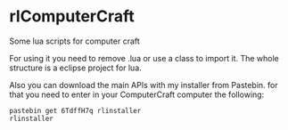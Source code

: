 # rlComputerCraft
Some lua scripts for computer craft

For using it you need to remove .lua or use a class to import it.
The whole structure is a eclipse project for lua.

Also you can download the main APIs with my installer from Pastebin.
for that you need to enter in your ComputerCraft computer the following: 

```shell
pastebin get 6TdffH7q rlinstaller
rlinstaller
```
